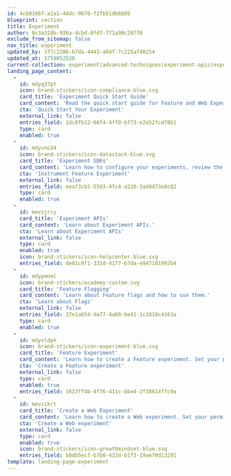 ```yaml
---
id: 4cb8166f-a1a1-44dc-9b76-f2fb51db6b05
blueprint: section
title: Experiment
author: 0c3a318b-936a-4cbd-8fdf-771a90c297f0
exclude_from_sitemap: false
nav_title: experiment
updated_by: 3f7c2286-b7da-4443-a04f-7c225af40254
updated_at: 1759852528
current-collection: experiment|advanced-techniques|experiment-apis|experiment-results|experiment-sdks|experiment-theory|workflow|experiment_integrations|experiment_troubleshooting|under-the-hood|workflow|web_experiment
landing_page_content:
  -
    id: mdyq37pt
    icon: brand-stickers/icon-compliance-blue.svg
    card_title: 'Experiment Quick Start Guide'
    card_content: 'Read the quick start guide for Feature and Web Experiment!'
    cta: 'Quick Start Your Experiment'
    external_link: false
    entries_field: 1dc8fb12-66f4-4ff0-bf73-e2e52fcd78b1
    type: card
    enabled: true
  -
    id: mdyvno34
    icon: brand-stickers/icon-datastack-blue.svg
    card_title: 'Experiment SDKs'
    card_content: 'Learn how to configure your experiments, review the Experiment SDK and API documentation and more.'
    cta: 'Instrument Feature Experiment'
    external_link: false
    entries_field: eeaf3cb1-5593-4fc4-a220-3ad4d73e8c82
    type: card
    enabled: true
  -
    id: mevzjrcy
    card_title: 'Experiment APIs'
    card_content: 'Learn about Experiment APIs.'
    cta: 'Learn about Experiment APIs'
    external_link: false
    type: card
    enabled: true
    icon: brand-stickers/icon-helpcenter-blue.svg
    entries_field: de81c9f1-331d-4177-b7da-e947101992b4
  -
    id: mdypmnml
    icon: brand-stickers/academy-custom.svg
    card_title: 'Feature Flagging'
    card_content: 'Learn about Feature flags and how to use them.'
    cta: 'Learn about Flags'
    external_link: false
    entries_field: 37e1ab54-da77-4a60-be41-1c1018c4163a
    type: card
    enabled: true
  -
    id: mdyvldpk
    icon: brand-stickers/icon-experiment-blue.svg
    card_title: 'Feature Experiment'
    card_content: 'Learn how to create a Feature experiment. Set your permissions, notifications, and delivery.'
    cta: 'Create a Feature experiment'
    external_link: false
    type: card
    enabled: true
    entries_field: 1623ff4b-4f76-411c-bbe4-2f38614ffc9a
  -
    id: mevzikrt
    card_title: 'Create a Web Experiment'
    card_content: 'Learn how to create a Web experiment. Set your permissions, notifications, and delivery.'
    cta: 'Create a Web experiment'
    external_link: false
    type: card
    enabled: true
    icon: brand-stickers/icon-growthmindset-blue.svg
    entries_field: b8db5ecf-b7b0-432d-b1f3-19ae70d13291
template: landing-page-experiment
---
```

